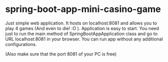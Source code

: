 # spring-boot-app-mini-casino-game
Just simple web application. It hosts on localhost:8081 and allows you to play 4 games (And even to die! :O ).
Application is easy to start. You need just to run the main method of SpringBootAppApplication class and go to URL localhost:8081 in your browser.
You can run app without any additional configurations.

(Also make sure that the port 8081 of your PC is free)
